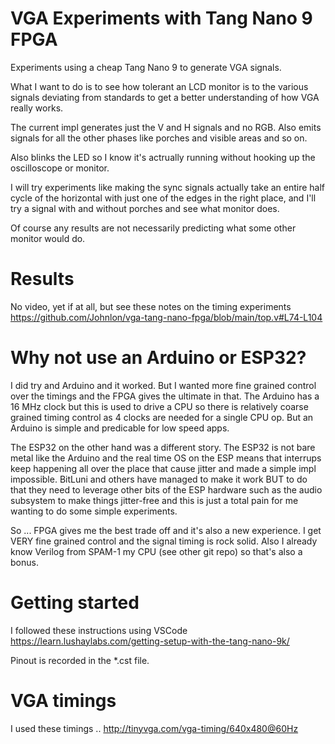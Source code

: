 # VGA Experiments with Tang Nano 9 FPGA

Experiments using a cheap Tang Nano 9 to generate VGA signals. 

What I want to do is to see how tolerant an LCD monitor is to the various signals deviating from standards to get a better understanding of how VGA really works.

The current impl generates just the V and H signals and no RGB.
Also emits signals for all the other phases like porches and visible areas and so on.

Also blinks the LED so I know it's actrually running without hooking up the oscilloscope or monitor.

I will try experiments like making the sync signals actually take an entire half cycle of the horizontal with just one of the edges in the right place, and I'll try a signal with and without porches and see what monitor does.

Of course any results are not necessarily predicting what some other monitor would do.

# Results

No video, yet if at all, but see these notes on the timing experiments https://github.com/Johnlon/vga-tang-nano-fpga/blob/main/top.v#L74-L104

# Why not use an Arduino or ESP32?

I did try and Arduino and it worked. But I wanted more fine grained control over the timings and the FPGA gives the ultimate in that. The Arduino has a 16 MHz clock but this is used to drive a CPU so there is relatively coarse grained timing control as 4 clocks are needed for a single CPU op. But an Arduino is simple and predicable for low speed apps.

The ESP32 on the other hand was a different story. The ESP32 is not bare metal like the Arduino and the real time OS on the ESP means that interrups keep happening all over the place that cause jitter and made a simple impl impossible. BitLuni and others have managed to make it work BUT to do that they need to leverage other bits of the ESP hardware such as the audio subsystem to make things jitter-free and this is just a total pain for me wanting to do some simple experiments.

So ... FPGA gives me the best trade off and it's also a new experience. I get VERY fine grained control and the signal timing is rock solid.
Also I already know Verilog from SPAM-1 my CPU (see other git repo) so that's also a bonus.

# Getting started

I followed these instructions using VSCode https://learn.lushaylabs.com/getting-setup-with-the-tang-nano-9k/

Pinout is recorded in the *.cst file.

# VGA timings

I used these timings .. http://tinyvga.com/vga-timing/640x480@60Hz
